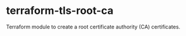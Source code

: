# terraform-tls-root-ca

Terraform module to create a root certificate authority (CA) certificates.
